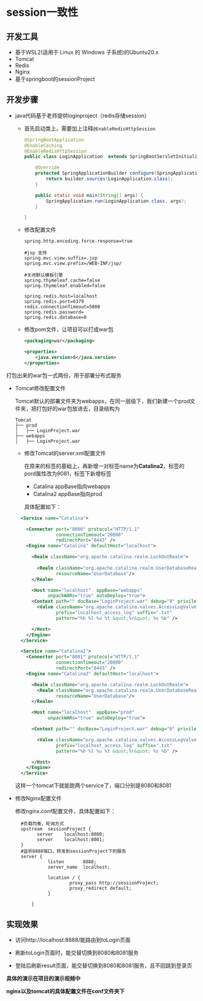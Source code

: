 # session一致性

## 开发工具

- 基于WSL2(适用于 Linux 的 Windows 子系统)的Ubuntu20.x
- Tomcat
- Redis
- Nginx
- 基于springboot的sessionProject

## 开发步骤

- java代码基于老师提供loginproject（redis存储session）

  - 首先启动类上，需要加上注释`@EnableRedisHttpSession`

    ```java
    @SpringBootApplication
    @EnableCaching
    @EnableRedisHttpSession
    public class LoginApplication  extends SpringBootServletInitializer {
    
        @Override
        protected SpringApplicationBuilder configure(SpringApplicationBuilder builder) {
            return builder.sources(LoginApplication.class);
        }
    
        public static void main(String[] args) {
            SpringApplication.run(LoginApplication.class, args);
        }
    
    }
    ```

  - 修改配置文件

    ```properties
    spring.http.encoding.force-response=true
    
    #jsp 支持
    spring.mvc.view.suffix=.jsp
    spring.mvc.view.prefix=/WEB-INF/jsp/
    
    #关闭默认模板引擎
    spring.thymeleaf.cache=false
    spring.thymeleaf.enabled=false
    
    spring.redis.host=localhost
    spring.redis.port=6379
    redis.connectionTimeout=5000
    spring.redis.password=
    spring.redis.database=0
    ```

  - 修改pom文件，让项目可以打成war包

    ```xml
    <packaging>war</packaging>
    
    <properties>
        <java.version>8</java.version>
    </properties>
    ```

打包出来的war包一式两份，用于部署分布式服务

- Tomcat修改配置文件

  Tomcat默认的部署文件夹为webapps，在同一层级下，我们新建一个prod文件夹，把打包好的war包放进去，目录结构为

  ```
  Tomcat
  ├── prod
  │   ├── LoginProject.war
  ├── webapps
  │   ├── LoginProject.war
  ```

  - 修改Tomcat的server.xml配置文件

    在原来的<service>标签的基础上，再新增一对<service>标签name为**Catalina2**，<Connector>标签的 pord属性改为8081，<host>标签下新增<Context>标签

    - Catalina <host> appBase指向webapps
    - Catalina2 <host> appBase指向prod

    具体配置如下：

  ```xml
    <Service name="Catalina">
  
      <Connector port="8080" protocol="HTTP/1.1"
                 connectionTimeout="20000"
                 redirectPort="8443" />
      <Engine name="Catalina" defaultHost="localhost">
  
        <Realm className="org.apache.catalina.realm.LockOutRealm">
         
          <Realm className="org.apache.catalina.realm.UserDatabaseRealm"
                 resourceName="UserDatabase"/>
        </Realm>
  
        <Host name="localhost"  appBase="webapps"
              unpackWARs="true" autoDeploy="true">
  		<Context path="" docBase="LoginProject.war" debug="0" privileged="true"></Context>
          <Valve className="org.apache.catalina.valves.AccessLogValve" directory="logs"
                 prefix="localhost_access_log" suffix=".txt"
                 pattern="%h %l %u %t &quot;%r&quot; %s %b" />
  
        </Host>
      </Engine>
    </Service>
  
    <Service name="Catalina2">
      <Connector port="8081" protocol="HTTP/1.1"
                 connectionTimeout="20000"
                 redirectPort="8443" />
      <Engine name="Catalina2" defaultHost="localhost">
  
        <Realm className="org.apache.catalina.realm.LockOutRealm">
          <Realm className="org.apache.catalina.realm.UserDatabaseRealm"
                 resourceName="UserDatabase"/>
        </Realm>
  
        <Host name="localhost"  appBase="prod"
              unpackWARs="true" autoDeploy="true">
  
  		<Context path="" docBase="LoginProject.war" debug="0" privileged="true"></Context>
  
          <Valve className="org.apache.catalina.valves.AccessLogValve" directory="logs"
                 prefix="localhost_access_log" suffix=".txt"
                 pattern="%h %l %u %t &quot;%r&quot; %s %b" />
  
        </Host>
      </Engine>
    </Service>
  ```

  这样一个tomcat下就能跑两个service了，端口分别是8080和8081

- 修改Nginx配置文件

  修改nginx.conf配置文件，具体配置如下：

  ```
  	#负载均衡，轮询方式
  	upstream  sessionProject {
   	      server    localhost:8080;
   	      server    localhost:8081;
  	}
  	#监听8888端口，转发到sessionProject下的服务
  	server {
              listen       8888;
              server_name  localhost;
  
              location / {
                      proxy_pass http://sessionProject;
                      proxy_redirect default;
              }
  
      	}
  ```

## 实现效果

- 访问http://localhost:8888/能路由到toLogin页面

- 刷新toLogin页面时，能交替切换到8080和8081服务
- 登陆后刷新result页面，能交替切换到8080和8081服务，且不回跳到登录页

**具体的演示在项目的演示视频中**

**nginx以及tomcat的具体配置文件在conf文件夹下**




